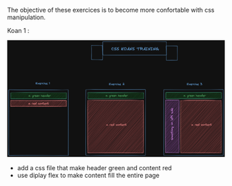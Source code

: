 The objective of these exercices is to become more confortable with css manipulation.

 Koan 1 : 

![graphical instructions](./css-koans-training.png)

 - add a css file that make header green and content red
 - use diplay flex to make content fill the entire page 
